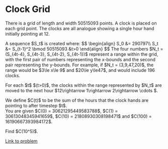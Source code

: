 # Clock Grid

<p>There is a grid of length and width 50515093 points. A clock is placed on each grid point. The clocks are all analogue showing a single hour hand initially pointing at 12.</p>  

<p>A sequence $S_t$ is created where:
$$
\begin{align}
S_0 &amp;= 290797\\
S_t &amp;= S_{t-1}^2 \bmod 50515093 &amp;t&gt;0
\end{align}
$$
The four numbers $N_t = (S_{4t-4}, S_{4t-3}, S_{4t-2}, S_{4t-1})$ represent a range within the grid, with the first pair of numbers representing the x-bounds and the second pair representing the y-bounds. For example, if $N_t = (3,9,47,20)$, the range would be $3\le x\le 9$ and $20\le y\le47$, and would include 196 clocks.</p>

<p>For each $t$ $(t&gt;0)$, the clocks within the range represented by $N_t$ are moved to the next hour $12\rightarrow 1\rightarrow 2\rightarrow \cdots $.</p>

<p>We define $C(t)$ to be the sum of the hours that the clock hands are pointing to after timestep $t$.<br />
You are given $C(0) = 30621295449583788$, $C(1) =  30613048345941659$, $C(10) = 21808930308198471$ and $C(100) = 16190667393984172$.</p>

<p>Find $C(10^5)$.</p>


[Link to problem](https://projecteuler.net/problem=790)
